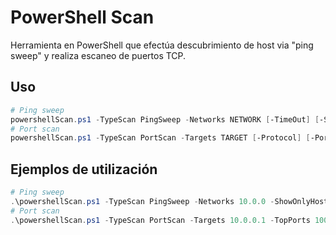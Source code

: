 # PowerShell Scan
Herramienta en PowerShell que efectúa descubrimiento de host via "ping sweep" y realiza escaneo de puertos TCP.

## Uso
```powershell
# Ping sweep
powershellScan.ps1 -TypeScan PingSweep -Networks NETWORK [-TimeOut] [-ShowOnlyHostUp]
# Port scan
powershellScan.ps1 -TypeScan PortScan -Targets TARGET [-Protocol] [-Ports] [-TopPorts] [-TimeOut] [-ShowClosedPorts]
```

## Ejemplos de utilización
```powershell
# Ping sweep
.\powershellScan.ps1 -TypeScan PingSweep -Networks 10.0.0 -ShowOnlyHostUp
# Port scan
.\powershellScan.ps1 -TypeScan PortScan -Targets 10.0.0.1 -TopPorts 1000
```
